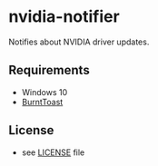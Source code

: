 # nvidia-notifier
Notifies about NVIDIA driver updates.

## Requirements
* Windows 10
* [BurntToast](https://github.com/Windos/BurntToast)

## License
* see [LICENSE](LICENSE.md) file
